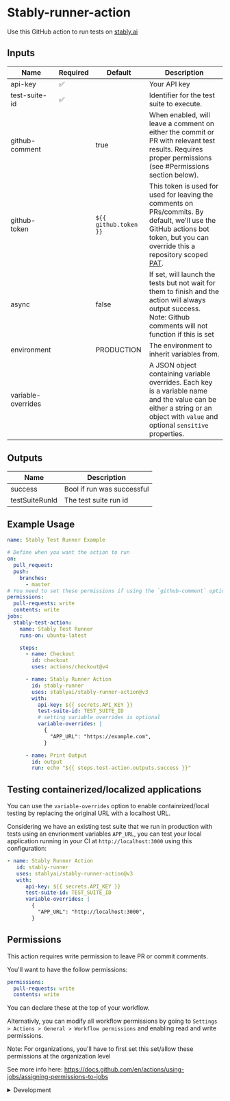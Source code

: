 # Stably-runner-action

Use this GitHub action to run tests on [stably.ai](https://stably.ai)

## Inputs

| **Name**           | **Required** | **Default**           | **Description**                                                                                                                                                                                                                                                                                    |
| ------------------ | ------------ | --------------------- | -------------------------------------------------------------------------------------------------------------------------------------------------------------------------------------------------------------------------------------------------------------------------------------------------- |
| api-key            | ✅           |                       | Your API key                                                                                                                                                                                                                                                                                       |
| test-suite-id      | ✅           |                       | Identifier for the test suite to execute.                                                                                                                                                                                                                                                          |
| github-comment     |              | true                  | When enabled, will leave a comment on either the commit or PR with relevant test results. Requires proper permissions (see #Permissions section below).                                                                                                                                            |
| github-token       |              | `${{ github.token }}` | This token is used for used for leaving the comments on PRs/commits. By default, we'll use the GitHub actions bot token, but you can override this a repository scoped [PAT](https://docs.github.com/en/authentication/keeping-your-account-and-data-secure/managing-your-personal-access-tokens). |
| async              |              | false                 | If set, will launch the tests but not wait for them to finish and the action will always output success. Note: Github comments will not function if this is set                                                                                                                                    |
| environment        |              | PRODUCTION            | The environment to inherit variables from.                                                                                                                                                                                                                                                         |
| variable-overrides |              |                       | A JSON object containing variable overrides. Each key is a variable name and the value can be either a string or an object with `value` and optional `sensitive` properties.                                                                                                                       |

## Outputs

| **Name**       | **Description**            |
| -------------- | -------------------------- |
| success        | Bool if run was successful |
| testSuiteRunId | The test suite run id      |

## Example Usage

```yaml
name: Stably Test Runner Example

# Define when you want the action to run
on:
  pull_request:
  push:
    branches:
      - master
# You need to set these permissions if using the `github-comment` option
permissions:
  pull-requests: write
  contents: write
jobs:
  stably-test-action:
    name: Stably Test Runner
    runs-on: ubuntu-latest

    steps:
      - name: Checkout
        id: checkout
        uses: actions/checkout@v4

      - name: Stably Runner Action
        id: stably-runner
        uses: stablyai/stably-runner-action@v3
        with:
          api-key: ${{ secrets.API_KEY }}
          test-suite-id: TEST_SUITE_ID
          # setting variable overrides is optional
          variable-overrides: |
            {
              "APP_URL": "https://example.com",
            }

      - name: Print Output
        id: output
        run: echo "${{ steps.test-action.outputs.success }}"
```

## Testing containerized/localized applications

You can use the `variable-overrides` option to enable containrized/local testing by
replacing the original URL with a localhost URL.

Considering we have an existing test suite that we run in production with tests using an envrionment variables `APP_URL`, you can test your local application running in your CI at `http://localhost:3000` using this configuration:

```yaml
- name: Stably Runner Action
   id: stably-runner
   uses: stablyai/stably-runner-action@v3
   with:
      api-key: ${{ secrets.API_KEY }}
      test-suite-id: TEST_SUITE_ID
      variable-overrides: |
        {
          "APP_URL": "http://localhost:3000",
        }

```

## Permissions

This action requires write permission to leave PR or commit comments.

You'll want to have the follow permissions:

```yaml
permissions:
  pull-requests: write
  contents: write
```

You can declare these at the top of your workflow.

Alternativly, you can modify all workflow permissions by going to
`Settings > Actions > General > Workflow permissions` and enabling read and
write permissions.

Note: For organizations, you'll have to first set this set/allow these
permissions at the organization level

See more info here:
https://docs.github.com/en/actions/using-jobs/assigning-permissions-to-jobs

<details>

<summary>Development</summary>

## Setup

1. :hammer_and_wrench: Install the dependencies

   ```bash
   npm install
   ```

2. :building_construction: Package the TypeScript for distribution

   ```bash
   npm run bundle
   ```

3. :white_check_mark: Run the tests

   ```bash
   npm test
   ```

## Publishing

1. Create a new branch

   ```bash
   git checkout -b releases/v1
   ```

2. Format, test, and build the action

   ```bash
   npm run all
   ```

3. Commit your changes

4. Push them to your repository

   ```bash
   git push -u origin releases/v1
   ```

5. Merge the pull request into the `master` branch

6. Release

   1. Draft a release via the GitHub UI and ensure you select to also publish to
      the marketplace. Use SEMVAR
   2. Make the new release available to those binding to the major version tag:
      Move the major version tag (v1, v2, etc.) to point to the ref of the
      current releas

      ```bash
      git tag -fa v3 -m "Update v3 tag"
      git push origin v3 --force
      ```

   For information more info see
   [Versioning](https://github.com/actions/toolkit/blob/master/docs/action-versioning.md)

## Validating the Action

[`ci.yml`](./.github/workflows/ci.yml) is a workflow that runs and validates the
action

</details>
